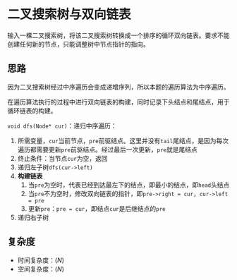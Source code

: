 # 二叉搜索树与双向链表

输入一棵二叉搜索树，将该二叉搜索树转换成一个排序的循环双向链表。要求不能创建任何新的节点，只能调整树中节点指针的指向。

## 思路

因为二叉搜索树经过中序遍历会变成递增序列，所以本题的遍历算法为中序遍历。

在遍历算法执行的过程中进行双向链表的构建，同时记录下头结点和尾结点，用于循环链表的构建。

`void dfs(Node* cur)`：递归中序遍历：
 1. 所需变量，`cur`当前节点，`pre`前驱结点。这里并没有`tail`尾结点，是因为每次遍历都需要更新`pre`前驱结点。经过最后一次更新，`pre`就是尾结点
 2. 终止条件：当节点`cur`为空，返回
 3. 递归左子树`dfs(cur->left)`
 4. **构建链表**
     1. 当`pre`为空时，代表已经到达最左下的结点，即最小的结点，即`head`头结点
     2. 当`pre`不为空时，修改双向链表的指针，即`pre->right = cur`，`cur->left = pre`
     3. 更新`pre`：`pre = cur`，即结点`cur`是后继结点的`pre`
5. 递归右子树

## 复杂度
 - 时间复杂度：$(N)$
 - 空间复杂度：$(N)$